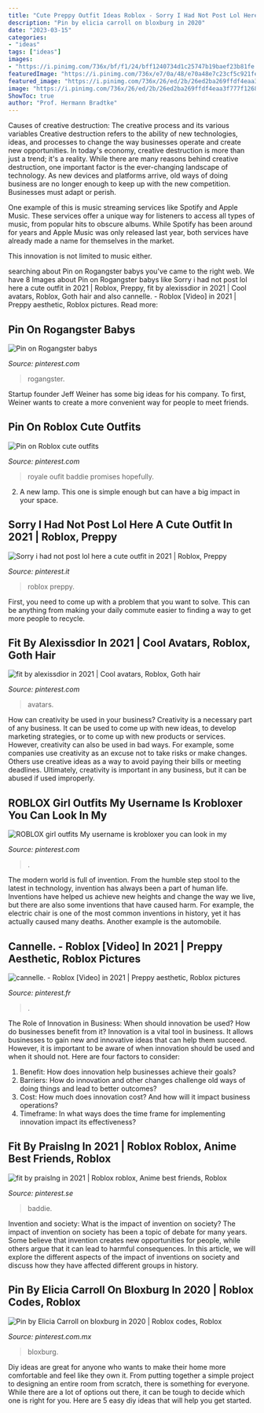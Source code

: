```yaml
---
title: "Cute Preppy Outfit Ideas Roblox - Sorry I Had Not Post Lol Here A Cute Outfit In 2021"
description: "Pin by elicia carroll on bloxburg in 2020"
date: "2023-03-15"
categories:
- "ideas"
tags: ["ideas"]
images:
- "https://i.pinimg.com/736x/bf/f1/24/bff1240734d1c25747b19baef23b81fe.jpg"
featuredImage: "https://i.pinimg.com/736x/e7/0a/48/e70a48e7c23cf5c921feae5728a634d0.jpg"
featured_image: "https://i.pinimg.com/736x/26/ed/2b/26ed2ba269ffdf4eaa3f777f1268c2c1.jpg"
image: "https://i.pinimg.com/736x/26/ed/2b/26ed2ba269ffdf4eaa3f777f1268c2c1.jpg"
ShowToc: true
author: "Prof. Hermann Bradtke"
---
```



Causes of creative destruction: The creative process and its various variables
Creative destruction refers to the ability of new technologies, ideas, and processes to change the way businesses operate and create new opportunities. In today's economy, creative destruction is more than just a trend; it's a reality.
While there are many reasons behind creative destruction, one important factor is the ever-changing landscape of technology. As new devices and platforms arrive, old ways of doing business are no longer enough to keep up with the new competition. Businesses must adapt or perish.

One example of this is music streaming services like Spotify and Apple Music. These services offer a unique way for listeners to access all types of music, from popular hits to obscure albums. While Spotify has been around for years and Apple Music was only released last year, both services have already made a name for themselves in the market.

This innovation is not limited to music either.

	

		
searching about Pin on Rogangster babys you've came to the right web. We have 8 Images about Pin on Rogangster babys like Sorry i had not post lol here a cute outfit in 2021 | Roblox, Preppy, fit by alexissdior in 2021 | Cool avatars, Roblox, Goth hair and also cannelle. - Roblox [Video] in 2021 | Preppy aesthetic, Roblox pictures. Read more:
		
    
## Pin On Rogangster Babys

<img loading=lazy src="https://i.pinimg.com/736x/65/f1/b9/65f1b9855f5bb7eedd930fb55972a450.jpg" onerror="this.onerror=null;this.src='https://tse3.mm.bing.net/th?id=OIP.4ZChlEIzd1nzBeI5O4CbLQHaNL&amp;pid=15.1';" alt="Pin on Rogangster babys">

_Source: pinterest.com_

>rogangster. 

	

Startup founder Jeff Weiner has some big ideas for his company. To first, Weiner wants to create a more convenient way for people to meet friends.

    
## Pin On Roblox Cute Outfits

<img loading=lazy src="https://i.pinimg.com/736x/41/d0/60/41d060f75869cc7c3a7846b8b827fa74.jpg" onerror="this.onerror=null;this.src='https://tse3.mm.bing.net/th?id=OIP.Kaq6v2O66roExlvthykfjQHaHa&amp;pid=15.1';" alt="Pin on Roblox cute outfits">

_Source: pinterest.com_

>royale oufit baddie promises hopefully. 

	

2. A new lamp. This one is simple enough but can have a big impact in your space.

    
## Sorry I Had Not Post Lol Here A Cute Outfit In 2021 | Roblox, Preppy

<img loading=lazy src="https://i.pinimg.com/736x/5b/25/f3/5b25f36af2379b8609119b38014f8e4f.jpg" onerror="this.onerror=null;this.src='https://tse2.mm.bing.net/th?id=OIP.1CoNaxBNpGfk-N6EZ_8FvAHaNK&amp;pid=15.1';" alt="Sorry i had not post lol here a cute outfit in 2021 | Roblox, Preppy">

_Source: pinterest.it_

>roblox preppy. 

	

First, you need to come up with a problem that you want to solve. This can be anything from making your daily commute easier to finding a way to get more people to recycle.

    
## Fit By Alexissdior In 2021 | Cool Avatars, Roblox, Goth Hair

<img loading=lazy src="https://i.pinimg.com/736x/bf/f1/24/bff1240734d1c25747b19baef23b81fe.jpg" onerror="this.onerror=null;this.src='https://tse2.mm.bing.net/th?id=OIP.WpZ03RbiRQF-eR336kMWxgHaPj&amp;pid=15.1';" alt="fit by alexissdior in 2021 | Cool avatars, Roblox, Goth hair">

_Source: pinterest.com_

>avatars. 

	

How can creativity be used in your business?
Creativity is a necessary part of any business. It can be used to come up with new ideas, to develop marketing strategies, or to come up with new products or services. However, creativity can also be used in bad ways. For example, some companies use creativity as an excuse not to take risks or make changes. Others use creative ideas as a way to avoid paying their bills or meeting deadlines. Ultimately, creativity is important in any business, but it can be abused if used improperly.

    
## ROBLOX Girl Outfits My Username Is Krobloxer You Can Look In My

<img loading=lazy src="https://i.pinimg.com/736x/d1/54/87/d1548752880a888630f3a27a812d8e2b.jpg" onerror="this.onerror=null;this.src='https://tse3.mm.bing.net/th?id=OIP.NO9Jlvau4tllk6a_y989iwHaKI&amp;pid=15.1';" alt="ROBLOX girl outfits My username is krobloxer you can look in my">

_Source: pinterest.com_

>. 

	

The modern world is full of invention. From the humble step stool to the latest in technology, invention has always been a part of human life. Inventions have helped us achieve new heights and change the way we live, but there are also some inventions that have caused harm. For example, the electric chair is one of the most common inventions in history, yet it has actually caused many deaths. Another example is the automobile.

    
## Cannelle. - Roblox [Video] In 2021 | Preppy Aesthetic, Roblox Pictures

<img loading=lazy src="https://i.pinimg.com/736x/26/ed/2b/26ed2ba269ffdf4eaa3f777f1268c2c1.jpg" onerror="this.onerror=null;this.src='https://tse2.mm.bing.net/th?id=OIP.5RAaIpGngpIF4KIu24EJQQHaNK&amp;pid=15.1';" alt="cannelle. - Roblox [Video] in 2021 | Preppy aesthetic, Roblox pictures">

_Source: pinterest.fr_

>. 

	

The Role of Innovation in Business: When should innovation be used? How do businesses benefit from it?
Innovation is a vital tool in business. It allows businesses to gain new and innovative ideas that can help them succeed. However, it is important to be aware of when innovation should be used and when it should not. Here are four factors to consider:
1. Benefit: How does innovation help businesses achieve their goals?
2. Barriers: How do innovation and other changes challenge old ways of doing things and lead to better outcomes?
3. Cost: How much does innovation cost? And how will it impact business operations? 
4. Timeframe: In what ways does the time frame for implementing innovation impact its effectiveness?

    
## Fit By Praislng In 2021 | Roblox Roblox, Anime Best Friends, Roblox

<img loading=lazy src="https://i.pinimg.com/736x/e7/0a/48/e70a48e7c23cf5c921feae5728a634d0.jpg" onerror="this.onerror=null;this.src='https://tse2.mm.bing.net/th?id=OIP.3m2D5d9TCRfZvKm8DEOPHAHaNe&amp;pid=15.1';" alt="fit by praislng in 2021 | Roblox roblox, Anime best friends, Roblox">

_Source: pinterest.se_

>baddie. 

	

Invention and society: What is the impact of invention on society?
The impact of invention on society has been a topic of debate for many years. Some believe that invention creates new opportunities for people, while others argue that it can lead to harmful consequences. In this article, we will explore the different aspects of the impact of inventions on society and discuss how they have affected different groups in history.

    
## Pin By Elicia Carroll On Bloxburg In 2020 | Roblox Codes, Roblox

<img loading=lazy src="https://i.pinimg.com/736x/a2/65/c7/a265c76f6c14abdb916a45a4e9f6decb.jpg" onerror="this.onerror=null;this.src='https://tse3.mm.bing.net/th?id=OIP.HfXZ7BYvwkjanjLEBIVuEgHaGt&amp;pid=15.1';" alt="Pin by Elicia Carroll on bloxburg in 2020 | Roblox codes, Roblox">

_Source: pinterest.com.mx_

>bloxburg. 

	

Diy ideas are great for anyone who wants to make their home more comfortable and feel like they own it. From putting together a simple project to designing an entire room from scratch, there is something for everyone. While there are a lot of options out there, it can be tough to decide which one is right for you. Here are 5 easy diy ideas that will help you get started.

